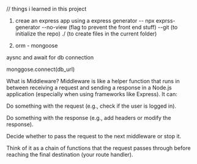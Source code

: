 // things i learned in this project

1. creae an express app using a express generator -- npx exprss-generator --no-view (flag to prevent the front end stuff) --git (to initialize the repo) ./ (to create files in the current folder)

2. orm - mongoose

aysnc and await for db connection

monggose.connect(db_url)

What is Middleware?
Middleware is like a helper function that runs in between receiving a request and sending a response in a Node.js application (especially when using frameworks like Express). It can:

Do something with the request (e.g., check if the user is logged in).

Do something with the response (e.g., add headers or modify the response).

Decide whether to pass the request to the next middleware or stop it.

Think of it as a chain of functions that the request passes through before reaching the final destination (your route handler).
